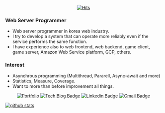 <div align=center>
 
[![Hits](https://hits.seeyoufarm.com/api/count/incr/badge.svg?url=https%3A%2F%2Fgithub.com%2Fedd1e-dev&count_bg=%2376BFE6&title_bg=%237D7D79&icon=&icon_color=%23E7E7E7&title=view&edge_flat=true)](https://hits.seeyoufarm.com)

</div>

### Web Server Programmer

- Web server programmer in korea web industry.
- I try to develop a system that can operate more reliably even if the service performs the same function.
- I have experience also to web frontend, web backend, game client, game server, Amazon Web Service platform, GCP, others. 

### Interest

- Asynchrous programming (Multithread, Pararell, Async-await and more)
- Statistics, Measure, Coverage.
- Want to more than before improvement all things.

<div align=center>

[![Portfolio](https://img.shields.io/badge/Portfolio-%23000000.svg?style=flat-square&logoColor=white&logo=firefox&logoColor=#FF7139&link=https://sangwoo.oopy.io)](https://sangwoo.oopy.io)
[![Tech Blog Badge](http://img.shields.io/badge/-Tech%20blog-black?style=flat-square&logo=github&link=https://edd1e.tistory.com/)](https://edd1e.tistory.com/) 
[![Linkedin Badge](https://img.shields.io/badge/-LinkedIn-blue?style=flat-square&logo=Linkedin&logoColor=white&link=https://www.linkedin.com/in/sangwoo-kang-1b00b6214/)](https://www.linkedin.com/in/sangwoo-kang-1b00b6214/) 
[![Gmail Badge](https://img.shields.io/badge/-Gmail-d14836?style=flat-square&logo=Gmail&logoColor=white&link=mailto:sangwoo98.kang@gmail.com)](mailto:sangwoo98.kang@gmail.com)

</div>

[![github stats](https://github-readme-stats.vercel.app/api?username=edd1e-dev)](https://github.com/edd1e-dev)
